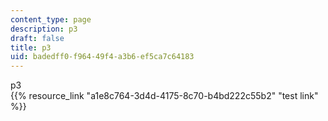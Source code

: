 ```yaml
---
content_type: page
description: p3
draft: false
title: p3
uid: badedff0-f964-49f4-a3b6-ef5ca7c64183
---
```

p3  
{{% resource_link "a1e8c764-3d4d-4175-8c70-b4bd222c55b2" "test link" %}}